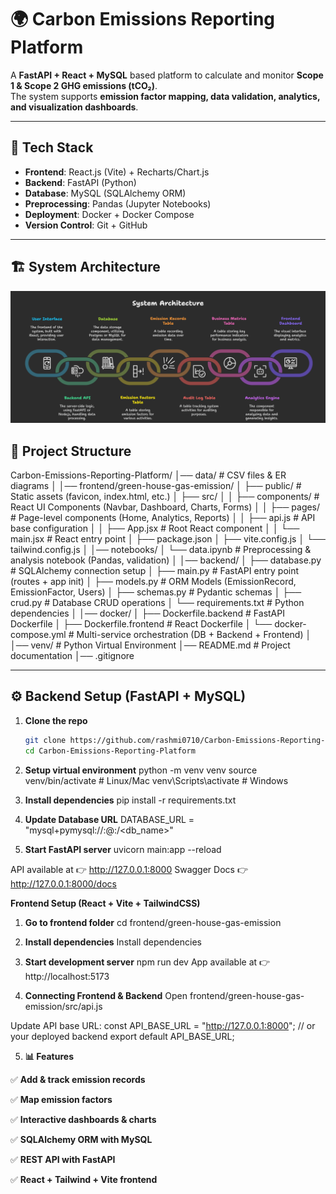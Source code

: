 # 🌍 Carbon Emissions Reporting Platform


A **FastAPI + React + MySQL** based platform to calculate and monitor **Scope 1 & Scope 2 GHG emissions (tCO₂)**.  
The system supports **emission factor mapping, data validation, analytics, and visualization dashboards**.

---

## 🚀 Tech Stack
- **Frontend**: React.js (Vite) + Recharts/Chart.js  
- **Backend**: FastAPI (Python)  
- **Database**: MySQL (SQLAlchemy ORM)  
- **Preprocessing**: Pandas (Jupyter Notebooks)  
- **Deployment**: Docker + Docker Compose  
- **Version Control**: Git + GitHub  

---

## 🏗️ System Architecture

![System Architecture](https://github.com/rashmi0710/Carbon-Emissions-Reporting-Platform/blob/main/_-%20visual%20selection.png)  

## 📂 Project Structure
Carbon-Emissions-Reporting-Platform/
│── data/                          # CSV files & ER diagrams
│
│── frontend/green-house-gas-emission/
│   ├── public/                    # Static assets (favicon, index.html, etc.)
│   ├── src/
│   │   ├── components/            # React UI Components (Navbar, Dashboard, Charts, Forms)
│   │   ├── pages/                 # Page-level components (Home, Analytics, Reports)
│   │   ├── api.js                 # API base configuration
│   │   ├── App.jsx                # Root React component
│   │   └── main.jsx               # React entry point
│   ├── package.json
│   ├── vite.config.js
│   └── tailwind.config.js
│
│── notebooks/
│   └── data.ipynb                 # Preprocessing & analysis notebook (Pandas, validation)
│
│── backend/
│   ├── database.py                # SQLAlchemy connection setup
│   ├── main.py                    # FastAPI entry point (routes + app init)
│   ├── models.py                  # ORM Models (EmissionRecord, EmissionFactor, Users)
│   ├── schemas.py                 # Pydantic schemas
│   ├── crud.py                    # Database CRUD operations
│   └── requirements.txt           # Python dependencies
│
│── docker/
│   ├── Dockerfile.backend         # FastAPI Dockerfile
│   ├── Dockerfile.frontend        # React Dockerfile
│   └── docker-compose.yml         # Multi-service orchestration (DB + Backend + Frontend)
│
│── venv/                          # Python Virtual Environment
│── README.md                      # Project documentation
│── .gitignore




---

## ⚙️ Backend Setup (FastAPI + MySQL)

1. **Clone the repo**
   ```bash
   git clone https://github.com/rashmi0710/Carbon-Emissions-Reporting-Platform.git
   cd Carbon-Emissions-Reporting-Platform
2. **Setup virtual environment**
python -m venv venv
source venv/bin/activate   # Linux/Mac
venv\Scripts\activate      # Windows

3. **Install dependencies**
pip install -r requirements.txt

4. **Update Database URL**
DATABASE_URL = "mysql+pymysql://<username>:<password>@<host>:<port>/<db_name>"

5. **Start FastAPI server**
uvicorn main:app --reload


API available at 👉 http://127.0.0.1:8000
Swagger Docs 👉 http://127.0.0.1:8000/docs

**Frontend Setup (React + Vite + TailwindCSS)**
1. **Go to frontend folder**
cd frontend/green-house-gas-emission

2. **Install dependencies**
Install dependencies

3. **Start development server**
npm run dev
App available at 👉 http://localhost:5173

4. **Connecting Frontend & Backend**
Open frontend/green-house-gas-emission/src/api.js

Update API base URL:
    const API_BASE_URL = "http://127.0.0.1:8000"; // or your deployed backend
    export default API_BASE_URL;

5. **📊 Features**

✅ **Add & track emission records**

✅ **Map emission factors**

✅ **Interactive dashboards & charts**

✅ **SQLAlchemy ORM with MySQL**

✅ **REST API with FastAPI**

✅ **React + Tailwind + Vite frontend**


